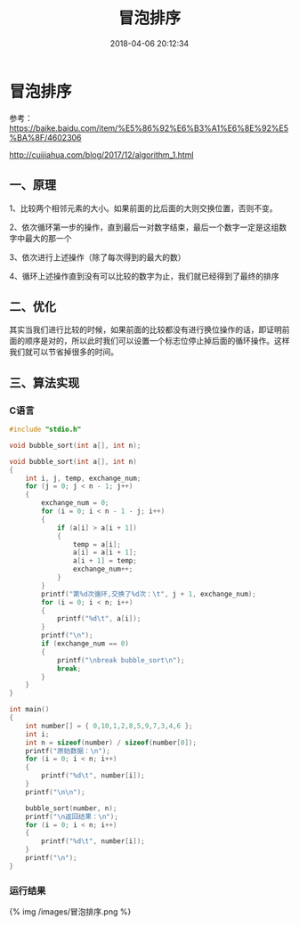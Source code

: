 ﻿---
title: 冒泡排序
date: 2018-04-06 20:12:34
tags: 排序
---

# 冒泡排序

参考：
https://baike.baidu.com/item/%E5%86%92%E6%B3%A1%E6%8E%92%E5%BA%8F/4602306

http://cuijiahua.com/blog/2017/12/algorithm_1.html

## 一、原理

1、比较两个相邻元素的大小。如果前面的比后面的大则交换位置，否则不变。
<!--more-->
2、依次循环第一步的操作，直到最后一对数字结束，最后一个数字一定是这组数字中最大的那一个

3、依次进行上述操作（除了每次得到的最大的数）

4、循环上述操作直到没有可以比较的数字为止，我们就已经得到了最终的排序

## 二、优化

其实当我们进行比较的时候，如果前面的比较都没有进行换位操作的话，即证明前面的顺序是对的，所以此时我们可以设置一个标志位停止掉后面的循环操作。这样我们就可以节省掉很多的时间。

## 三、算法实现

### C语言

```c
#include "stdio.h"

void bubble_sort(int a[], int n);

void bubble_sort(int a[], int n)
{
	int i, j, temp, exchange_num;
	for (j = 0; j < n - 1; j++)
	{
		exchange_num = 0;
		for (i = 0; i < n - 1 - j; i++)
		{
			if (a[i] > a[i + 1])
			{
				temp = a[i];
				a[i] = a[i + 1];
				a[i + 1] = temp;
				exchange_num++;
			}
		}
		printf("第%d次循环,交换了%d次：\t", j + 1, exchange_num);
		for (i = 0; i < n; i++)
		{
			printf("%d\t", a[i]);
		}
		printf("\n");
		if (exchange_num == 0)
		{
			printf("\nbreak bubble_sort\n");
			break;
		}
	}	
}

int main()
{
	int number[] = { 0,10,1,2,8,5,9,7,3,4,6 };
	int i;
	int n = sizeof(number) / sizeof(number[0]);
	printf("原始数据：\n");
	for (i = 0; i < n; i++)
	{
		printf("%d\t", number[i]);
	}
	printf("\n\n");

	bubble_sort(number, n);
	printf("\n返回结果：\n");
	for (i = 0; i < n; i++)
	{
		printf("%d\t", number[i]);
	}
	printf("\n");
}
```
### 运行结果

{% img /images/冒泡排序.png %}

